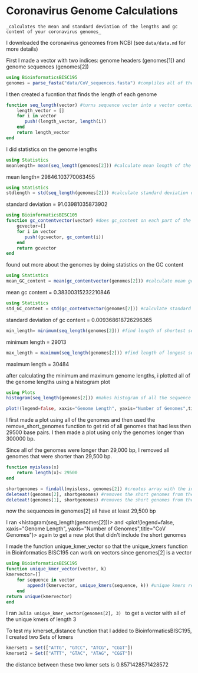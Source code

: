 # Coronavirus Genome Calculations
    _calculates the mean and standard deviation of the lengths and gc content of your coronavirus genomes_   

I downloaded the coronavirus geneomes from NCBI
(see `data/data.md` for more details)

First I made a vector with two indices: genome headers (genomes[1]) and genome sequences (genomes[2])
```julia
using BioinformaticsBISC195
genomes = parse_fasta("data/CoV_sequences.fasta") #compliles all of the genomes into 2 vectors (second vector contains sequences)
```
I then created a fucntion that finds the length of each genome

```julia
function seq_length(vector) #turns sequence vector into a vector containing the sequence lengths 
    length_vector = []
    for i in vector
       push!(length_vector, length(i))
    end
    return length_vector
end
```
I did statistics on the genome lengths 

```julia
using Statistics
meanlength= mean(seq_length(genomes[2])) #calculate mean length of the genomes
```
mean length= 29846.103770063455

```julia
using Statistics
stdlength = std(seq_length(genomes[2])) #calculate standard deviation of the genome lengths

```
standard deviation = 91.03981035873902

```julia
using BioinformaticsBISC105
function gc_contentvector(vector) #does gc_content on each part of the vector (becasue gc_content only accepts strings)
    gcvector=[]
    for i in vector
       push!(gcvector, gc_content(i)) 
    end
    return gcvector
end
```
found out more about the genomes by doing statistics on the GC content  
```julia
using Statistics
mean_GC_content = mean(gc_contentvector(genomes[2])) #calculate mean gc content of all of the sequences
```
mean gc content = 0.38300315232210846

```julia
using Statistics
std_GC_content = std(gc_contentvector(genomes[2])) #calculate standard deviation of gc contents of all of the sequences
```
standard deviation of gc content = 0.009368618726296365

```julia
min_length= minimum(seq_length(genomes[2])) #find length of shortest sequence
```
minimum length = 29013

```julia
max_length = maximum(seq_length(genomes[2])) #find length of longest sequence
```
maximum length = 30484

after calculating the minimum and maximum genome lengths, i plotted all of the genome lengths using a histogram plot

```julia
using Plots
histogram(seq_length(genomes[2])) #makes histogram of all the sequence lengths of the cov genomes
```

```julia
plot!(legend=false, xaxis="Genome Length", yaxis="Number of Genomes",title="CoV Genomes") #remove the legend from the graph and creates axis labels and title
```
I first made a plot using all of the genomes and then used the remove_short_genomes function to get rid of all genomes that had less then 29500 base pairs. I then made a plot using only the genomes longer than 300000 bp.

Since all of the genomes were longer than 29,000 bp, I removed all genomes that were shorter than 29,500 bp. 

```julia
function myisless(x)
    return length(x)< 29500 
end
```
```julia
shortgenomes = findall(myisless, genomes[2]) #creates array with the indicies of genomes that are less than 30,000 bp
deleteat!(genomes[2], shortgenomes) #removes the short genomes from the seq vector
deleteat!(genomes[1], shortgenomes) #removes the short genomes from the header vector 
```
now the sequences in genomes[2] all have at least 29,500 bp

I ran <histogram(seq_length(genomes[2]))>  and <plot!(legend=false, xaxis="Genome Length", yaxis="Number of Genomes",title="CoV Genomes")> again to get a new plot that didn't include the short genomes

I made the function unique_kmer_vector so that the unique_kmers function in Bioinformatics BISC195 can work on vectors since genomes[2] is a vector

```julia
using BioinformaticsBISC195 
function unique_kmer_vector(vector, k) 
kmervector=[]
    for sequence in vector
        append!(kmervector, unique_kmers(sequence, k)) #unique kmers returns a vector called kmers of all the kmers so append! takes the contents of the kmers vector and puts them in the kmervecotr vector
    end
return unique(kmervector)
end 
```
I ran ```Julia unique_kmer_vector(genomes[2], 3) ``` to get a vector with all of the unique kmers of length 3 

To test my kmerset_distance function that I added to BioinformaticsBISC195, I created two Sets of kmers

```julia
kmerset1 = Set(["ATTG", "GTCC", "ATCG", "CGGT"])
kmerset2 = Set(["ATTT", "GTAC", "ATAG", "CGGT"])
```

the distance between these two kmer sets is 0.8571428571428572